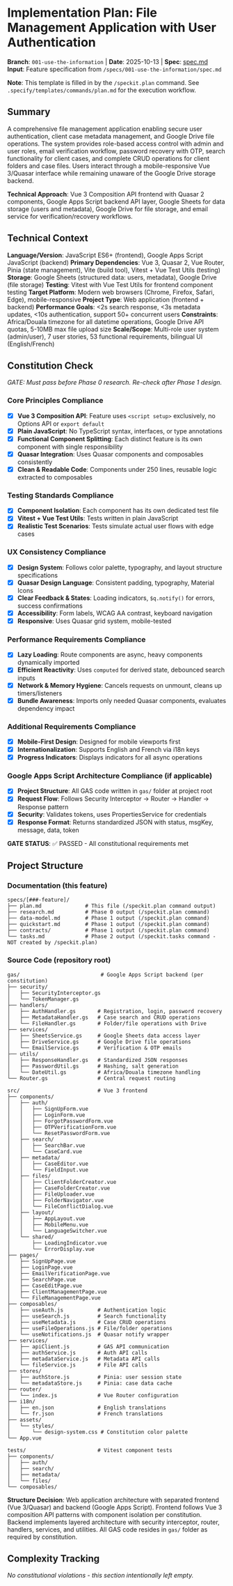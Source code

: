 # Implementation Plan: File Management Application with User Authentication

**Branch**: `001-use-the-information` | **Date**: 2025-10-13 | **Spec**: [spec.md](spec.md)
**Input**: Feature specification from `/specs/001-use-the-information/spec.md`

**Note**: This template is filled in by the `/speckit.plan` command. See `.specify/templates/commands/plan.md` for the execution workflow.

## Summary

A comprehensive file management application enabling secure user authentication, client case metadata management, and Google Drive file operations. The system provides role-based access control with admin and user roles, email verification workflow, password recovery with OTP, search functionality for client cases, and complete CRUD operations for client folders and case files. Users interact through a mobile-responsive Vue 3/Quasar interface while remaining unaware of the Google Drive storage backend.

**Technical Approach**: Vue 3 Composition API frontend with Quasar 2 components, Google Apps Script backend API layer, Google Sheets for data storage (users and metadata), Google Drive for file storage, and email service for verification/recovery workflows.

## Technical Context

**Language/Version**: JavaScript ES6+ (frontend), Google Apps Script JavaScript (backend)
**Primary Dependencies**: Vue 3, Quasar 2, Vue Router, Pinia (state management), Vite (build tool), Vitest + Vue Test Utils (testing)
**Storage**: Google Sheets (structured data: users, metadata), Google Drive (file storage)
**Testing**: Vitest with Vue Test Utils for frontend component testing
**Target Platform**: Modern web browsers (Chrome, Firefox, Safari, Edge), mobile-responsive
**Project Type**: Web application (frontend + backend)
**Performance Goals**: <2s search response, <3s metadata updates, <10s authentication, support 50+ concurrent users
**Constraints**: Africa/Douala timezone for all datetime operations, Google Drive API quotas, 5-10MB max file upload size
**Scale/Scope**: Multi-role user system (admin/user), 7 user stories, 53 functional requirements, bilingual UI (English/French)

## Constitution Check

*GATE: Must pass before Phase 0 research. Re-check after Phase 1 design.*

### Core Principles Compliance

- [x] **Vue 3 Composition API**: Feature uses `<script setup>` exclusively, no Options API or `export default`
- [x] **Plain JavaScript**: No TypeScript syntax, interfaces, or type annotations
- [x] **Functional Component Splitting**: Each distinct feature is its own component with single responsibility
- [x] **Quasar Integration**: Uses Quasar components and composables consistently
- [x] **Clean & Readable Code**: Components under 250 lines, reusable logic extracted to composables

### Testing Standards Compliance

- [x] **Component Isolation**: Each component has its own dedicated test file
- [x] **Vitest + Vue Test Utils**: Tests written in plain JavaScript
- [x] **Realistic Test Scenarios**: Tests simulate actual user flows with edge cases

### UX Consistency Compliance

- [x] **Design System**: Follows color palette, typography, and layout structure specifications
- [x] **Quasar Design Language**: Consistent padding, typography, Material Icons
- [x] **Clear Feedback & States**: Loading indicators, `$q.notify()` for errors, success confirmations
- [x] **Accessibility**: Form labels, WCAG AA contrast, keyboard navigation
- [x] **Responsive**: Uses Quasar grid system, mobile-tested

### Performance Requirements Compliance

- [x] **Lazy Loading**: Route components are async, heavy components dynamically imported
- [x] **Efficient Reactivity**: Uses `computed` for derived state, debounced search inputs
- [x] **Network & Memory Hygiene**: Cancels requests on unmount, cleans up timers/listeners
- [x] **Bundle Awareness**: Imports only needed Quasar components, evaluates dependency impact

### Additional Requirements Compliance

- [x] **Mobile-First Design**: Designed for mobile viewports first
- [x] **Internationalization**: Supports English and French via i18n keys
- [x] **Progress Indicators**: Displays indicators for all async operations

### Google Apps Script Architecture Compliance (if applicable)

- [x] **Project Structure**: All GAS code written in `gas/` folder at project root
- [x] **Request Flow**: Follows Security Interceptor → Router → Handler → Response pattern
- [x] **Security**: Validates tokens, uses PropertiesService for credentials
- [x] **Response Format**: Returns standardized JSON with status, msgKey, message, data, token

**GATE STATUS**: ✅ PASSED - All constitutional requirements met

## Project Structure

### Documentation (this feature)

```
specs/[###-feature]/
├── plan.md              # This file (/speckit.plan command output)
├── research.md          # Phase 0 output (/speckit.plan command)
├── data-model.md        # Phase 1 output (/speckit.plan command)
├── quickstart.md        # Phase 1 output (/speckit.plan command)
├── contracts/           # Phase 1 output (/speckit.plan command)
└── tasks.md             # Phase 2 output (/speckit.tasks command - NOT created by /speckit.plan)
```

### Source Code (repository root)

```
gas/                          # Google Apps Script backend (per constitution)
├── security/
│   ├── SecurityInterceptor.gs
│   └── TokenManager.gs
├── handlers/
│   ├── AuthHandler.gs       # Registration, login, password recovery
│   ├── MetadataHandler.gs   # Case search and CRUD operations
│   └── FileHandler.gs       # Folder/file operations with Drive
├── services/
│   ├── SheetsService.gs     # Google Sheets data access layer
│   ├── DriveService.gs      # Google Drive file operations
│   └── EmailService.gs      # Verification & OTP emails
├── utils/
│   ├── ResponseHandler.gs   # Standardized JSON responses
│   ├── PasswordUtil.gs      # Hashing, salt generation
│   └── DateUtil.gs          # Africa/Douala timezone handling
└── Router.gs                # Central request routing

src/                         # Vue 3 frontend
├── components/
│   ├── auth/
│   │   ├── SignUpForm.vue
│   │   ├── LoginForm.vue
│   │   ├── ForgotPasswordForm.vue
│   │   ├── OTPVerificationForm.vue
│   │   └── ResetPasswordForm.vue
│   ├── search/
│   │   ├── SearchBar.vue
│   │   └── CaseCard.vue
│   ├── metadata/
│   │   ├── CaseEditor.vue
│   │   └── FieldInput.vue
│   ├── files/
│   │   ├── ClientFolderCreator.vue
│   │   ├── CaseFolderCreator.vue
│   │   ├── FileUploader.vue
│   │   ├── FolderNavigator.vue
│   │   └── FileConflictDialog.vue
│   ├── layout/
│   │   ├── AppLayout.vue
│   │   ├── MobileMenu.vue
│   │   └── LanguageSwitcher.vue
│   └── shared/
│       ├── LoadingIndicator.vue
│       └── ErrorDisplay.vue
├── pages/
│   ├── SignUpPage.vue
│   ├── LoginPage.vue
│   ├── EmailVerificationPage.vue
│   ├── SearchPage.vue
│   ├── CaseEditPage.vue
│   ├── ClientManagementPage.vue
│   └── FileManagementPage.vue
├── composables/
│   ├── useAuth.js           # Authentication logic
│   ├── useSearch.js         # Search functionality
│   ├── useMetadata.js       # Case CRUD operations
│   ├── useFileOperations.js # File/folder operations
│   └── useNotifications.js  # Quasar notify wrapper
├── services/
│   ├── apiClient.js         # GAS API communication
│   ├── authService.js       # Auth API calls
│   ├── metadataService.js   # Metadata API calls
│   └── fileService.js       # File API calls
├── stores/
│   ├── authStore.js         # Pinia: user session state
│   └── metadataStore.js     # Pinia: case data cache
├── router/
│   └── index.js             # Vue Router configuration
├── i18n/
│   ├── en.json              # English translations
│   └── fr.json              # French translations
├── assets/
│   └── styles/
│       └── design-system.css # Constitution color palette
└── App.vue

tests/                       # Vitest component tests
├── components/
│   ├── auth/
│   ├── search/
│   ├── metadata/
│   └── files/
└── composables/
```

**Structure Decision**: Web application architecture with separated frontend (Vue 3/Quasar) and backend (Google Apps Script). Frontend follows Vue 3 composition API patterns with component isolation per constitution. Backend implements layered architecture with security interceptor, router, handlers, services, and utilities. All GAS code resides in `gas/` folder as required by constitution.

## Complexity Tracking

*No constitutional violations - this section intentionally left empty.*
